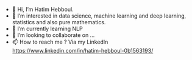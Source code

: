 - 👋 Hi, I’m Hatim Hebboul.
- 👀 I’m interested in data science, machine learning and deep learning, statistics and also pure mathematics.
- 🌱 I’m currently learning NLP
- 💞️ I’m looking to collaborate on ...
- 📫 How to reach me ? Via my LinkedIn https://www.linkedin.com/in/hatim-hebboul-0b1563193/

<!---
ha7wski/ha7wski is a ✨ special ✨ repository because its `README.md` (this file) appears on your GitHub profile.
You can click the Preview link to take a look at your changes.
--->
